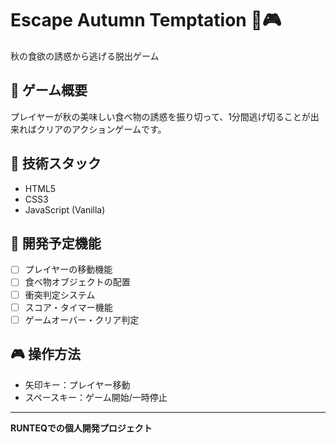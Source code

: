 # Escape Autumn Temptation 🍂🎮

秋の食欲の誘惑から逃げる脱出ゲーム

## 🎯 ゲーム概要
プレイヤーが秋の美味しい食べ物の誘惑を振り切って、1分間逃げ切ることが出来ればクリアのアクションゲームです。

## 🚀 技術スタック
- HTML5
- CSS3
- JavaScript (Vanilla)

## 📝 開発予定機能
- [ ] プレイヤーの移動機能
- [ ] 食べ物オブジェクトの配置
- [ ] 衝突判定システム
- [ ] スコア・タイマー機能
- [ ] ゲームオーバー・クリア判定

## 🎮 操作方法
- 矢印キー：プレイヤー移動
- スペースキー：ゲーム開始/一時停止

---
**RUNTEQでの個人開発プロジェクト**